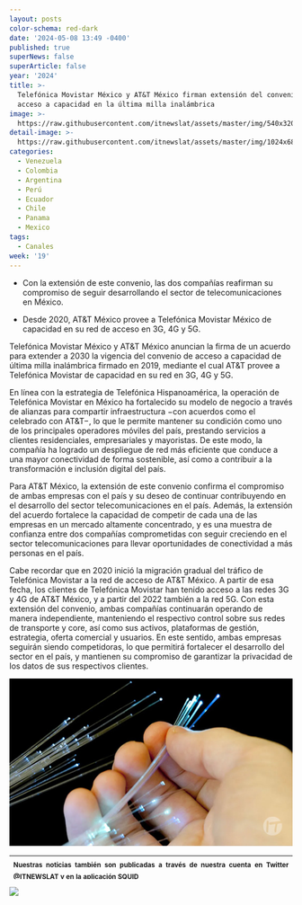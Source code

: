 ```yaml
---
layout: posts
color-schema: red-dark
date: '2024-05-08 13:49 -0400'
published: true
superNews: false
superArticle: false
year: '2024'
title: >-
  Telefónica Movistar México y AT&T México firman extensión del convenio de
  acceso a capacidad en la última milla inalámbrica
image: >-
  https://raw.githubusercontent.com/itnewslat/assets/master/img/540x320/Fibra-Optica-p.jpg
detail-image: >-
  https://raw.githubusercontent.com/itnewslat/assets/master/img/1024x680/Fibra-Optica-g.jpg
categories:
  - Venezuela
  - Colombia
  - Argentina
  - Perú
  - Ecuador
  - Chile
  - Panama
  - Mexico
tags:
  - Canales
week: '19'
---
```

- Con la extensión de este convenio, las dos compañías reafirman su compromiso de seguir desarrollando el sector de telecomunicaciones en México.

- Desde 2020, AT&T México provee a Telefónica Movistar México de capacidad en su red de acceso en 3G, 4G y 5G.

Telefónica Movistar México y AT&T México anuncian la firma de un acuerdo para extender a 2030 la vigencia del convenio de acceso a capacidad de última milla inalámbrica firmado en 2019, mediante el cual AT&T provee a Telefónica Movistar de capacidad en su red en 3G, 4G y 5G.

En línea con la estrategia de Telefónica Hispanoamérica, la operación de Telefónica Movistar en México ha fortalecido su modelo de negocio a través de alianzas para compartir infraestructura −con acuerdos como el celebrado con AT&T−, lo que le permite mantener su condición como uno de los principales operadores móviles del país, prestando servicios a clientes residenciales, empresariales y mayoristas. De este modo, la compañía ha logrado un despliegue de red más eficiente que conduce a una mayor conectividad de forma sostenible, así como a contribuir a la transformación e inclusión digital del país.

Para AT&T México, la extensión de este convenio confirma el compromiso de ambas empresas con el país y su deseo de continuar contribuyendo en el desarrollo del sector telecomunicaciones en el país. Además, la extensión del acuerdo fortalece la capacidad de competir de cada una de las empresas en un mercado altamente concentrado, y es una muestra de confianza entre dos compañías comprometidas con seguir creciendo en el sector telecomunicaciones para llevar oportunidades de conectividad a más personas en el país.

Cabe recordar que en 2020 inició la migración gradual del tráfico de Telefónica Movistar a la red de acceso de AT&T México. A partir de esa fecha, los clientes de Telefónica Movistar han tenido acceso a las redes 3G y 4G de AT&T México, y a partir del 2022 también a la red 5G. Con esta extensión del convenio, ambas compañías continuarán operando de manera independiente, manteniendo el respectivo control sobre sus redes de transporte y core, así como sus activos, plataformas de gestión, estrategia, oferta comercial y usuarios. En este sentido, ambas empresas seguirán siendo competidoras, lo que permitirá fortalecer el desarrollo del sector en el país, y mantienen su compromiso de garantizar la privacidad de los datos de sus respectivos clientes.

![](https://raw.githubusercontent.com/itnewslat/assets/master/img/540x320/Fibra-Optica-p.jpg)


<table style="height: 42px;" width="569">
<tbody>
<tr>
<td style="text-align: justify;"><sub><strong>Nuestras noticias también son publicadas a través de nuestra cuenta en Twitter <a href="https://twitter.com/itnewslat?lang=es">@ITNEWSLAT</a> y en la aplicación <a href="https://squidapp.co/en/">SQUID</a></strong></sub></td>
</tr>
</tbody>
</table>

<img src="https://tracker.metricool.com/c3po.jpg?hash=56f88a41e39ab42c063cc51676587a04"/>
